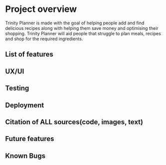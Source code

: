 # Project overview

Trinity Planner is made with the goal of helping people add and find delicious recipes along with helping them save money and optimising their shopping. Trinity Planner will aid people that struggle to plan meals, recipes and shop for the required ingredients.

## List of features

## UX/UI

## Testing

## Deployment

## Citation of ALL sources(code, images, text)

## Future features


## Known Bugs